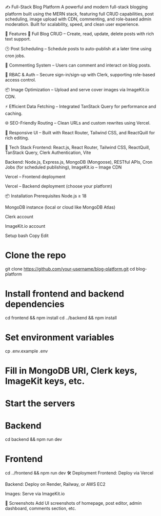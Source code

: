 ✍️ Full-Stack Blog Platform
A powerful and modern full-stack blogging platform built using the MERN stack, featuring full CRUD capabilities, post scheduling, image upload with CDN, commenting, and role-based admin moderation. Built for scalability, speed, and clean user experience.

🚀 Features
📝 Full Blog CRUD – Create, read, update, delete posts with rich text support.

🕒 Post Scheduling – Schedule posts to auto-publish at a later time using cron jobs.

💬 Commenting System – Users can comment and interact on blog posts.

🔐 RBAC & Auth – Secure sign-in/sign-up with Clerk, supporting role-based access control.

📦 Image Optimization – Upload and serve cover images via ImageKit.io CDN.

⚡ Efficient Data Fetching – Integrated TanStack Query for performance and caching.

🌐 SEO-Friendly Routing – Clean URLs and custom rewrites using Vercel.

📱 Responsive UI – Built with React Router, Tailwind CSS, and ReactQuill for rich editing.

🧰 Tech Stack
Frontend: React.js, React Router, Tailwind CSS, ReactQuill, TanStack Query, Clerk Authentication, Vite

Backend: Node.js, Express.js, MongoDB (Mongoose), RESTful APIs, Cron Jobs (for scheduled publishing), ImageKit.io – Image CDN

Vercel – Frontend deployment

Vercel – Backend deployment (choose your platform)

📦 Installation
Prerequisites
Node.js ≥ 18

MongoDB instance (local or cloud like MongoDB Atlas)

Clerk account

ImageKit.io account

Setup
bash
Copy
Edit
# Clone the repo
git clone https://github.com/your-username/blog-platform.git
cd blog-platform

# Install frontend and backend dependencies
cd frontend && npm install
cd ../backend && npm install

# Set environment variables
cp .env.example .env
# Fill in MongoDB URI, Clerk keys, ImageKit keys, etc.

# Start the servers
# Backend
cd backend && npm run dev

# Frontend
cd ../frontend && npm run dev
🛠️ Deployment
Frontend: Deploy via Vercel

Backend: Deploy on Render, Railway, or AWS EC2

Images: Serve via ImageKit.io

📸 Screenshots
Add UI screenshots of homepage, post editor, admin dashboard, comments section, etc.

